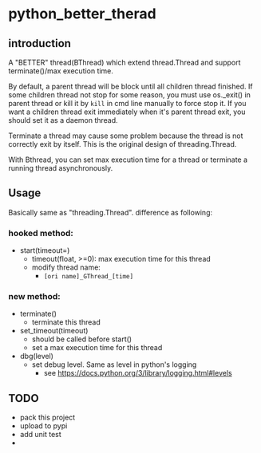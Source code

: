 # python_better_therad

## introduction
A "BETTER" thread(BThread) which extend thread.Thread and support 
terminate()/max execution time.

By default, a parent thread will be block until all children thread finished.
If some children thread not stop for some reason, you must use os._exit() in 
parent thread or kill it by `kill` in cmd line manually to force stop it.
If you want a children thread exit immediately when it's parent thread exit, 
you should set it as a daemon thread.

Terminate a thread may cause some problem because the thread is not correctly 
exit by itself.
This is the original design of threading.Thread.

With Bthread, you can set max execution time for a thread or terminate a running
thread asynchronously.


## Usage
Basically same as "threading.Thread". difference as following:

### hooked method:
* start(timeout=)
  * timeout(float, >=0): max execution time for this thread
  * modify thread name:
    * `[ori name]_GThread_[time]`

### new method:
* terminate()
  * terminate this thread
* set_timeout(timeout)
  * should be called before start()
  * set a max execution time for this thread
* dbg(level)
  * set debug level. Same as level in python's logging
    * see https://docs.python.org/3/library/logging.html#levels

## TODO
* pack this project
* upload to pypi
* add unit test
* 
